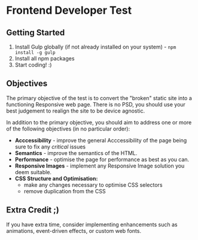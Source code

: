 # Frontend Developer Test

## Getting Started

1. Install Gulp globally (if not already installed on your system) - `npm install -g gulp`
2. Install all npm packages
3. Start coding! :)


## Objectives

The primary objective of the test is to convert the "broken" static site into a functioning Responsive web page. There is no PSD, you should use your best judgement to realign the site to be device agnostic.

In addition to the primary objective, you should aim to address one or more of the following objectives (in no particular order):

* __Acccessibility__ - improve the general Acccessibility of the page being sure to fix any *critical* issues
* __Semantics__ - improve the semantics of the HTML.
* __Performance__ - optimise the page for performance as best as you can.
* __Responsive Images__ - implement any Responsive Image solution you deem suitable.
* __CSS Structure and Optimisation:__
  * make any changes necessary to optimise CSS selectors
  * remove duplication from the CSS

## Extra Credit ;)

If you have extra time, consider implementing enhancements such as animations, event-driven effects, or custom web fonts.